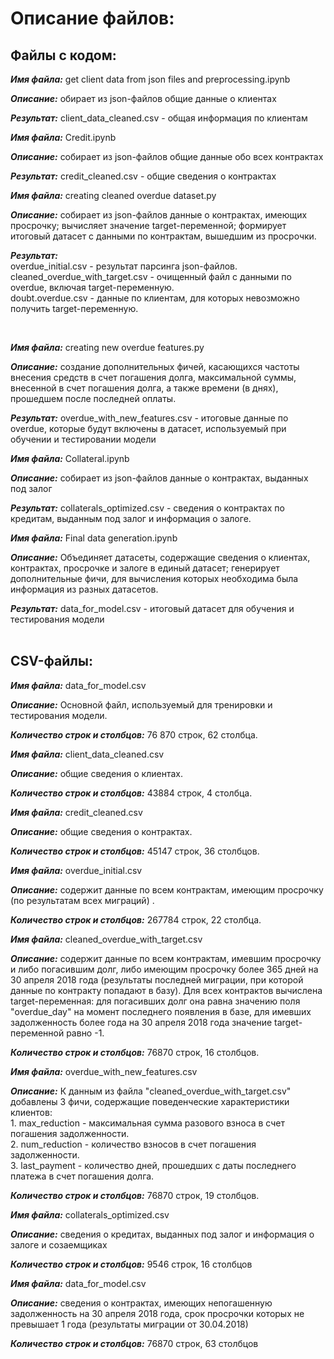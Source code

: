 # Описание файлов:
## Файлы с кодом:

<p><b><i>Имя файла:</i></b> get client data from json files and preprocessing.ipynb
<p><b><i>Описание:</i></b> обирает из json-файлов общие данные о клиентах
<p><b><i>Результат:</i></b> client_data_cleaned.csv - общая информация по клиентам
<br>
 
<p><b><i>Имя файла:</i></b> Credit.ipynb
<p><b><i>Описание:</i></b> собирает из json-файлов общие данные обо всех контрактах
<p><b><i>Результат:</i></b> credit_cleaned.csv - общие сведения о контрактах 
<br>
  
<b><i>Имя файла:</i></b> creating cleaned overdue dataset.py<p>
<b><i>Описание:</i></b> собирает из json-файлов данные о контрактах, имеющих просрочку; вычисляет значение target-переменной; формирует итоговый датасет с данными по контрактам, вышедшим из просрочки.<p>
<b><i>Результат:</i></b> 
  <br>overdue_initial.csv - результат парсинга json-файлов.
  <br>cleaned_overdue_with_target.csv - очищенный файл с данными по overdue, включая target-переменную.
  <br>doubt.overdue.csv - данные по клиентам, для которых невозможно получить target-переменную.<p>
<br>

<p><b><i>Имя файла:</i></b> creating new overdue features.py
<p><b><i>Описание:</i></b> создание дополнительных фичей, касающихся частоты внесения средств в счет погашения долга, максимальной суммы, внесенной в счет погашения долга, а также времени (в днях), прошедшем после последней оплаты.
<p><b><i>Результат:</i></b> overdue_with_new_features.csv - итоговые данные по overdue, которые будут включены в датасет, используемый при обучении и тестировании модели
<br>

<p><b><i>Имя файла:</i></b> Collateral.ipynb
<p><b><i>Описание:</i></b> собирает из json-файлов данные о контрактах, выданных под залог
<p><b><i>Результат:</i></b> collaterals_optimized.csv - сведения о контрактах по кредитам, выданным под залог и информация о залоге.
<br>


<p><b><i>Имя файла:</i></b> Final data generation.ipynb
<p><b><i>Описание:</i></b> Объединяет датасеты, содержащие сведения о клиентах, контрактах, просрочке и залоге в единый датасет; генерирует дополнительные фичи, для вычисления которых необходима была информация из разных датасетов.
<p><b><i>Результат:</i></b> data_for_model.csv - итоговый датасет для обучения и тестирования модели
<br>
<br>

## CSV-файлы:

<p><b><i>Имя файла:</i></b> data_for_model.csv
<p><b><i>Описание:</i></b> Основной файл, используемый для тренировки и тестирования модели.
<p><b><i>Количество строк и столбцов:</i></b> 76 870 строк, 62 столбца.
<br>

<p><b><i>Имя файла:</i></b> client_data_cleaned.csv
<p><b><i>Описание:</i></b> общие сведения о клиентах.
<p><b><i>Количество строк и столбцов:</i></b> 43884 строк, 4 столбца.
<br>

<p><b><i>Имя файла:</i></b> credit_cleaned.csv
<p><b><i>Описание:</i></b> общие сведения о контрактах.
<p><b><i>Количество строк и столбцов:</i></b> 45147 строк, 36 столбцов.
<br>

<p><b><i>Имя файла:</i></b> overdue_initial.csv
<p><b><i>Описание:</i></b> содержит данные по всем контрактам, имеющим просрочку (по результатам всех миграций) .
<p><b><i>Количество строк и столбцов:</i></b> 267784 строк, 22 столбца.
<br>

<p><b><i>Имя файла:</i></b> cleaned_overdue_with_target.csv
<p><b><i>Описание:</i></b> содержит данные по всем контрактам, имевшим просрочку и либо погасившим долг, либо имеющим просрочку более 365 дней на 30 апреля 2018 года (результаты последней миграции, при которой данные по контракту попадают в базу). Для всех контрактов вычислена target-переменная: для погасивших долг она равна значению поля "overdue_day" на момент последнего появления в базе, для имевших задолженность более года на 30 апреля 2018 года значение target-переменной равно -1.
<p><b><i>Количество строк и столбцов:</i></b> 76870 строк, 16 столбцов.
<br>

<p><b><i>Имя файла:</i></b> overdue_with_new_features.csv
<p><b><i>Описание:</i></b> К данным из файла "cleaned_overdue_with_target.csv" добавлены 3 фичи, содержащие поведенческие характеристики клиентов: 
  <br>1. max_reduction - максимальная сумма разового взноса в счет погашения задолженности.
  <br>2. num_reduction - количество взносов в счет погашения задолженности.
  <br>3. last_payment - количество дней, прошедших с даты последнего платежа в счет погашения долга.
<p><b><i>Количество строк и столбцов:</i></b> 76870 строк, 19 столбцов.
<br>

<p><b><i>Имя файла:</i></b> collaterals_optimized.csv
<p><b><i>Описание:</i></b> сведения о кредитах, выданных под залог и информация о залоге и созаемщиках
<p><b><i>Количество строк и столбцов:</i></b> 9546 строк, 16 столбцов
<br>

<p><b><i>Имя файла:</i></b> data_for_model.csv
<p><b><i>Описание:</i></b> сведения о контрактах, имеющих непогашенную задолженность на 30 апреля 2018 года, срок просрочки которых не превышает 1 года (результаты миграции от 30.04.2018)
<p><b><i>Количество строк и столбцов:</i></b> 76870 строк, 63 столбцов
<br>
